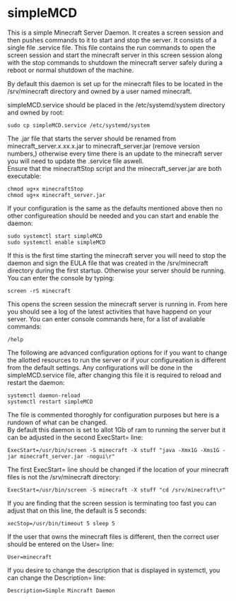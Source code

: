 # simpleMCD

This is a simple Minecraft Server Daemon.  It creates a screen session and then pushes commands to it to start and stop the server.
It consists of a single file .service file.  This file contains the run commands to open the screen session and start the minecraft 
server in this screen session along with the stop commands to shutdown the minecraft server safely during a reboot or normal shutdown 
of the machine.

By default this daemon is set up for the minecraft files to be located in the /srv/minecraft directory and owned by a user named 
minecraft.

simpleMCD.service should be placed in the /etc/systemd/system directory and owned by root: 

	sudo cp simpleMCD.service /etc/systemd/system

The .jar file that starts the server should be renamed from minecraft_server.x.xx.x.jar to minecraft_server.jar (remove version 
numbers,) otherwise every time there is an update to the minecraft server you will need to update the .service file aswell.  
Ensure that the minecraftStop script and the minecraft_server.jar are both executable: 

	chmod ug+x minecraftStop
	chmod ug+x minecraft_server.jar  

If your configuration is the same as the defaults mentioned above then no other configureation should be needed and you can start 
and enable the daemon: 

	sudo systemctl start simpleMCD
	sudo systemctl enable simpleMCD

If this is the first time starting the minecraft server you will need to stop the daemon and sign the EULA file that was created 
in the /srv/minecraft directory during the first startup.  Otherwise your server should be running.  You can enter the console by typing: 

	screen -rS minecraft
	
This opens the screen session the minecraft server is running in.  From here you should see a log of the latest 
activities that have happend on your server.  You can enter console commands here, for a list of avaliable commands:

	/help

The following are advanced configuration options for if you want to change the allotted resources to run the server or if your 
configureation is different from the default settings.  Any configurations will be done in the simpleMCD.service file, after changing 
this file it is required to reload and restart the daemon:

	systemctl daemon-reload
	systemctl restart simpleMCD
	
The file is commented thoroghly for configuration purposes but here is a rundown of what can be changed.  
By default this daemon is set to allot 1Gb of ram to running the server but it can be adjusted in the second ExecStart= line:
  
	ExecStart=/usr/bin/screen -S minecraft -X stuff "java -Xmx1G -Xms1G -jar minecraft_server.jar -nogui\r"
	
The first ExecStart= line should be changed if the location of your minecraft files is not the /srv/minecraft directory:

	ExecStart=/usr/bin/screen -S minecraft -X stuff "cd /srv/minecraft\r"
	
If you are finding that the screen session is terminating too fast you can adjust that on this line, the default is 5 seconds:

	xecStop=/usr/bin/timeout 5 sleep 5

If the user that owns the minecraft files is different, then the correct user should be entered on the User= line:

	User=minecraft
	
If you desire to change the description that is displayed in systemctl, you can change the Description= line:

	Description=Simple Mincraft Daemon

